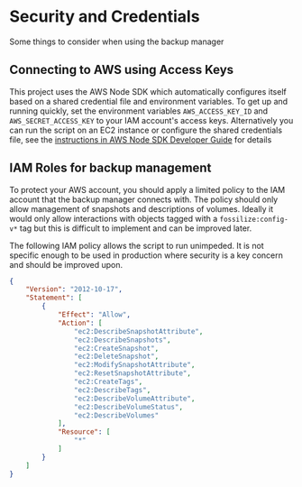 # Security and Credentials

Some things to consider when using the backup manager

## Connecting to AWS using Access Keys

This project uses the AWS Node SDK which automatically configures itself based on a shared credential file and environment variables. To get up and running quickly, set the environment variables `AWS_ACCESS_KEY_ID` and `AWS_SECRET_ACCESS_KEY` to your IAM account's access keys. Alternatively you can run the script on an EC2 instance or configure the shared credentials file, see the [instructions in AWS Node SDK Developer Guide](http://docs.aws.amazon.com/AWSJavaScriptSDK/guide/node-configuring.html) for details

## IAM Roles for backup management

To protect your AWS account, you should apply a limited policy to the IAM account that the backup manager connects with. The policy should only allow management of snapshots and descriptions of volumes. Ideally it would only allow interactions with objects tagged with a `fossilize:config-v*` tag but this is difficult to implement and can be improved later.

The following IAM policy allows the script to run unimpeded. It is not specific enough to be used in production where security is a key concern and should be improved upon.
```JSON
{
    "Version": "2012-10-17",
    "Statement": [
        {
            "Effect": "Allow",
            "Action": [
                "ec2:DescribeSnapshotAttribute",
                "ec2:DescribeSnapshots",
                "ec2:CreateSnapshot",
                "ec2:DeleteSnapshot",
                "ec2:ModifySnapshotAttribute",
                "ec2:ResetSnapshotAttribute",
                "ec2:CreateTags",
                "ec2:DescribeTags",
                "ec2:DescribeVolumeAttribute",
                "ec2:DescribeVolumeStatus",
                "ec2:DescribeVolumes"
            ],
            "Resource": [
                "*"
            ]
        }
    ]
}
```
